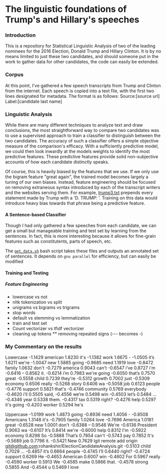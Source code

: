 # The linguistic foundations of Trump's and Hillary's speeches

### Introduction

This is a repository for Statistical Linguistic Analysis of two of the leading nominees for the 2016 Election, Donald Trump and Hillary Clinton. It is by no means limited to just these two candidates, and should someone put in the work to gather data for other candidates, the code can easily be extended. 

### Corpus
At this point, I've gathered a few speech transcripts from Trump and Clinton from the internet. Each speech is copied into a text file, with the first two lines designated for metadata. The format is as follows:
Source:[source url]
Label:[candidate last name]
<body>

### Linguistic Analysis
While there are many different techniques to analyze text and draw conclusions, the most straightforward way to compare two candidates was to use a supervised approach to train a classifier to distinguish between the two candidates. The accuracy of such a classifier offers a simple objective measure of the comparison's efficacy. With a sufficiently predictive model, we could then look inwardly at the models weights to identify the most predictive features. These predictive features provide solid non-subjective accounts of how each candidate distinctly speaks.

Of course, this is heavily biased by the features that we use. If we only use the bigram feature "great again", the trained model becomes largely a tuning of our own biases. Instead, feature engineering should be focused on removing extraneous syntax introduced by each of the transcript writers and the websites serving them. For example, [trump3.txt](trump3.txt) prepends every statement made by Trump with a 'D. TRUMP: '. Training on this data would introduce heavy bias towards that phrase being a predictive feature. 

#### A Sentence-based Classifier
Though I had only gathered a few speeches from each candidate, we can get a small but manageable training and test set by learning from the sentences. In fact, this is more interesting because it allows for fine-grain features such as constitutents, parts of speech, etc. 

The [`get_data.sh`](get_data.sh) bash script takes these files and outputs an annotated set of sentences. It depends on `gnu parallel` for efficiency, but can easily be modified

#### Training and Testing

##### Feature Engineering
* lowercase vs not
* nltk tokenization vs split
* unigrams vs bigrams vs trigrams
* stop words
* default vs stemming vs lemmatization
* train and test set
* Count vectorizer vs tfidf vectorizer
* cleaning up tokens 
** removing repeated signs (--- becomes -)

### My Commentary on the results
Lowercase
-1.1429	american       		1.8230	it's
-1.1382	work           		1.6675	-
-1.0505	it’s           		1.6211	we're
-1.0047	new            		1.5885	going
-0.9685	need           		1.1919	love
-0.8472	family         		1.0632	don't
-0.7279	america        		0.9043	can't
-0.6547	i’ve           		0.8727	i'm
-0.6416	–              		0.8562	it.
-0.6214	i’m            		0.7983	we're going
-0.6050	that’s         		0.7570	great
-0.5558	child          		0.7239	they're
-0.5312	growth         		0.7002	just
-0.5309	economy        		0.6506	really
-0.5268	story          		0.6406	wa
-0.5058	job            		0.6123	people
-0.4776	support        		0.5821	that's
-0.4746	community      		0.5769	everybody
-0.4620	i’ll           		0.5505	said,
-0.4556	we’re          		0.5498	win
-0.4503	let’s          		0.5484	...
-0.4346	year           		0.5338	them.
-0.4317	tax            		0.5319	right?
-0.4276	help           		0.5297	it's going
-0.4203	worker         		0.5294	he's
	
Uppercase
-1.0199	work           		1.4873	going
-0.8936	need           		1.4056	-
-0.8508	Americans      		1.3148	it's
-0.7905	family         		1.0264	love
-0.7696	America        		1.0181	great
-0.6528	new            		1.0001	don't
-0.6388	–              		0.9546	We're
-0.6136	President      		0.9063	wa
-0.6107	It’s           		0.8414	we're
-0.6000	help           		0.8312	I'm
-0.5922	economy        		0.8298	So
-0.5888	That’s         		0.7854	can't
-0.5743	pay            		0.7852	It's
-0.5689	job            		0.7796	it.
-0.5421	New            		0.7629	Igit remote add origin git@github.com:rohankshir/ElectionCandidateAnalysis.git
-0.5103	child          		0.7029	...
-0.4857	it’s           		0.6664	people
-0.4745	I’ll           		0.6440	right?
-0.4724	support        		0.6269	He
-0.4653	American       		0.6007	win
-0.4602	For            		0.5967	really
-0.4590	worker         		0.5913	We
-0.4585	make           		0.5866	that.
-0.4578	strong         		0.5855	And
-0.4544	u              		0.5469	I love
